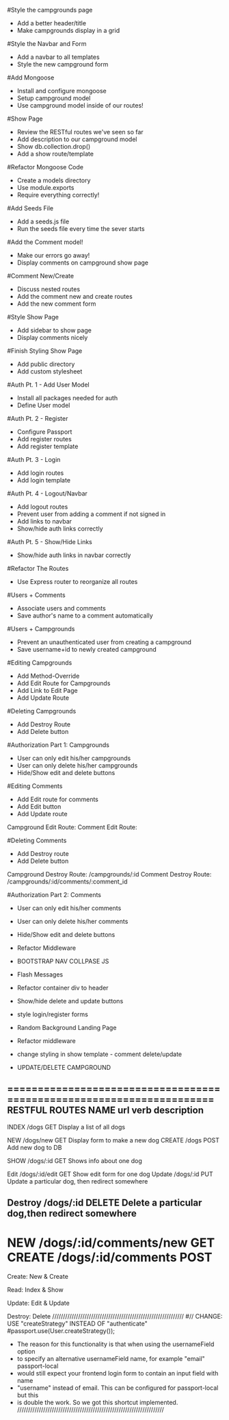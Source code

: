 #Style the campgrounds page
* Add a better header/title
* Make campgrounds display in a grid

#Style the Navbar and Form
* Add a navbar to all templates
* Style the new campground form

#Add Mongoose
* Install and configure mongoose
* Setup campground model
* Use campground model inside of our routes!

#Show Page
* Review the RESTful routes we've seen so far
* Add description to our campground model
* Show db.collection.drop()
* Add a show route/template

#Refactor Mongoose Code
* Create a models directory
* Use module.exports
* Require everything correctly!

#Add Seeds File
* Add a seeds.js file
* Run the seeds file every time the sever starts

#Add the Comment model!
* Make our errors go away!
* Display comments on campground show page

#Comment New/Create
* Discuss nested routes
* Add the comment new and create routes
* Add the new comment form

#Style Show Page
* Add sidebar to show page
* Display comments nicely

#Finish Styling Show Page
* Add public directory
* Add custom stylesheet

#Auth Pt. 1 - Add User Model
* Install all packages needed for auth
* Define User model

#Auth Pt. 2 - Register
* Configure Passport
* Add register routes
* Add register template

#Auth Pt. 3 - Login
* Add login routes
* Add login template

#Auth Pt. 4 - Logout/Navbar
* Add logout routes
* Prevent user from adding a comment if not signed in
* Add links to navbar
* Show/hide auth links correctly

#Auth Pt. 5 - Show/Hide Links
* Show/hide auth links in navbar correctly

#Refactor The Routes
* Use Express router to reorganize all routes

#Users + Comments
* Associate users and comments
* Save author's name to a comment automatically

#Users + Campgrounds
* Prevent an unauthenticated user from creating a campground
* Save username+id to newly created campground

#Editing Campgrounds
* Add Method-Override
* Add Edit Route for Campgrounds
* Add Link to Edit Page
* Add Update Route

#Deleting Campgrounds
* Add Destroy Route
* Add Delete button

#Authorization Part 1: Campgrounds
* User can only edit his/her campgrounds
* User can only delete his/her campgrounds
* Hide/Show edit and delete buttons

#Editing Comments
* Add Edit route for comments
* Add Edit button
* Add Update route

Campground Edit Route: <!--/campgrounds/:id/edit-->
Comment Edit Route:   <!--/campgrounds/:id/comments/:comment_id/edit-->

#Deleting Comments
* Add Destroy route
* Add Delete button

Campground Destroy Route: /campgrounds/:id
Comment Destroy Route:    /campgrounds/:id/comments/:comment_id

#Authorization Part 2: Comments
* User can only edit his/her comments
* User can only delete his/her comments
* Hide/Show edit and delete buttons
* Refactor Middleware

* BOOTSTRAP NAV COLLPASE JS
* Flash Messages
* Refactor container div to header
* Show/hide delete and update buttons
* style login/register forms
* Random Background Landing Page
* Refactor middleware
* change styling in show template - comment delete/update
* UPDATE/DELETE CAMPGROUND


=====================================================================
RESTFUL ROUTES
NAME    url             verb    description
-------------------------------------------------------------------------------
INDEX   /dogs           GET     Display a list of all dogs

NEW     /dogs/new       GET     Display form to make a new dog
CREATE  /dogs           POST    Add new dog to DB

SHOW    /dogs/:id       GET     Shows info about one dog

Edit    /dogs/:id/edit  GET     Show edit form for one dog
Update  /dogs/:id       PUT     Update a particular dog, then redirect somewhere

Destroy /dogs/:id       DELETE  Delete a particular dog,then redirect somewhere
---------------------------------------------------------------------------------
NEW     /dogs/:id/comments/new      GET
CREATE  /dogs/:id/comments          POST
=================================================================================

Create: New & Create

Read: Index & Show

Update: Edit & Update

Destroy: Delete
/////////////////////////////////////////////////////////////
#// CHANGE: USE "createStrategy" INSTEAD OF "authenticate"
#passport.use(User.createStrategy());
* The reason for this functionality is that when using the usernameField option 
* to specify an alternative usernameField name, for example "email" passport-local
* would still expect your frontend login form to contain an input field with name 
* "username" instead of email. This can be configured for passport-local but this
* is double the work. So we got this shortcut implemented.
////////////////////////////////////////////////////////////////////